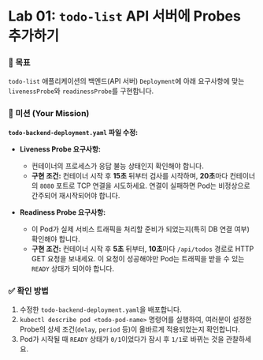 # Lab 01: `todo-list` API 서버에 Probes 추가하기

### 🎯 목표
`todo-list` 애플리케이션의 백엔드(API 서버) `Deployment`에 아래 요구사항에 맞는 `livenessProbe`와 `readinessProbe`를 구현합니다.

### 🎯 미션 (Your Mission)

**`todo-backend-deployment.yaml` 파일 수정:**
   * **Liveness Probe 요구사항:**
        * 컨테이너의 프로세스가 응답 불능 상태인지 확인해야 합니다.
        * **구현 조건:** 컨테이너 시작 후 **15초** 뒤부터 검사를 시작하며, **20초**마다 컨테이너의 `8080` 포트로 TCP 연결을 시도하세요. 연결이 실패하면 Pod는 비정상으로 간주되어 재시작되어야 합니다.

   * **Readiness Probe 요구사항:**
        * 이 Pod가 실제 서비스 트래픽을 처리할 준비가 되었는지(특히 DB 연결 여부) 확인해야 합니다.
        * **구현 조건:** 컨테이너 시작 후 **5초** 뒤부터, **10초**마다 `/api/todos` 경로로 HTTP GET 요청을 보내세요. 이 요청이 성공해야만 Pod는 트래픽을 받을 수 있는 `READY` 상태가 되어야 합니다.

### ✅ 확인 방법

1.  수정한 `todo-backend-deployment.yaml`을 배포합니다.
2.  `kubectl describe pod <todo-pod-name>` 명령어를 실행하여, 여러분이 설정한 Probe의 상세 조건(`delay`, `period` 등)이 올바르게 적용되었는지 확인합니다.
3.  Pod가 시작될 때 `READY` 상태가 `0/1`이었다가 잠시 후 `1/1`로 바뀌는 것을 관찰하세요.

